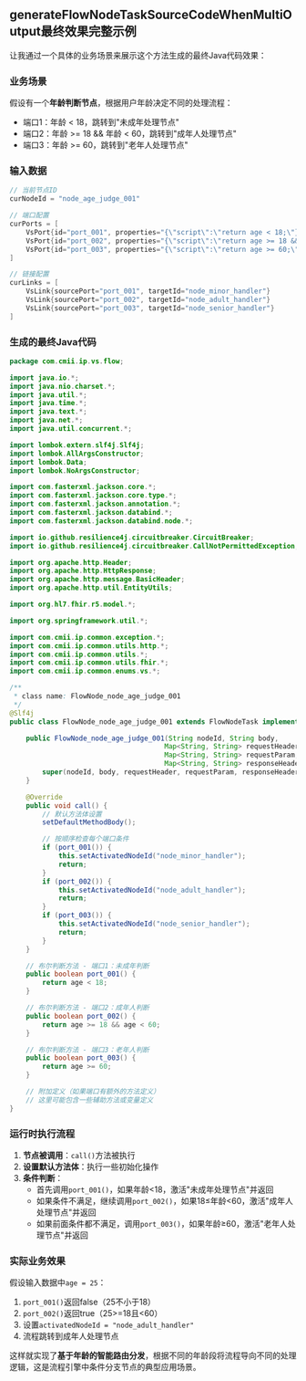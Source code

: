 



## generateFlowNodeTaskSourceCodeWhenMultiOutput最终效果完整示例

让我通过一个具体的业务场景来展示这个方法生成的最终Java代码效果：

### 业务场景
假设有一个**年龄判断节点**，根据用户年龄决定不同的处理流程：
- 端口1：年龄 < 18，跳转到"未成年处理节点"
- 端口2：年龄 >= 18 && 年龄 < 60，跳转到"成年人处理节点"
- 端口3：年龄 >= 60，跳转到"老年人处理节点"

### 输入数据
```java
// 当前节点ID
curNodeId = "node_age_judge_001"

// 端口配置
curPorts = [
    VsPort{id="port_001", properties="{\"script\":\"return age < 18;\"}"}
    VsPort{id="port_002", properties="{\"script\":\"return age >= 18 && age < 60;\"}"}
    VsPort{id="port_003", properties="{\"script\":\"return age >= 60;\"}"}
]

// 链接配置
curLinks = [
    VsLink{sourcePort="port_001", targetId="node_minor_handler"}
    VsLink{sourcePort="port_002", targetId="node_adult_handler"}
    VsLink{sourcePort="port_003", targetId="node_senior_handler"}
]
```

### 生成的最终Java代码

```java
package com.cmii.ip.vs.flow;

import java.io.*;
import java.nio.charset.*;
import java.util.*;
import java.time.*;
import java.text.*;
import java.net.*;
import java.util.concurrent.*;

import lombok.extern.slf4j.Slf4j;
import lombok.AllArgsConstructor;
import lombok.Data;
import lombok.NoArgsConstructor;

import com.fasterxml.jackson.core.*;
import com.fasterxml.jackson.core.type.*;
import com.fasterxml.jackson.annotation.*;
import com.fasterxml.jackson.databind.*;
import com.fasterxml.jackson.databind.node.*;

import io.github.resilience4j.circuitbreaker.CircuitBreaker;
import io.github.resilience4j.circuitbreaker.CallNotPermittedException;

import org.apache.http.Header;
import org.apache.http.HttpResponse;
import org.apache.http.message.BasicHeader;
import org.apache.http.util.EntityUtils;

import org.hl7.fhir.r5.model.*;

import org.springframework.util.*;

import com.cmii.ip.common.exception.*;
import com.cmii.ip.common.utils.http.*;
import com.cmii.ip.common.utils.*;
import com.cmii.ip.common.utils.fhir.*;
import com.cmii.ip.common.enums.vs.*;

/**
 * class name: FlowNode_node_age_judge_001
 */
@Slf4j
public class FlowNode_node_age_judge_001 extends FlowNodeTask implements Serializable {

    public FlowNode_node_age_judge_001(String nodeId, String body,
                                      Map<String, String> requestHeader,
                                      Map<String, String> requestParam,
                                      Map<String, String> responseHeader) {
        super(nodeId, body, requestHeader, requestParam, responseHeader);
    }

    @Override
    public void call() {
        // 默认方法体设置
        setDefaultMethodBody();

        // 按顺序检查每个端口条件
        if (port_001()) {
            this.setActivatedNodeId("node_minor_handler");
            return;
        }
        if (port_002()) {
            this.setActivatedNodeId("node_adult_handler");
            return;
        }
        if (port_003()) {
            this.setActivatedNodeId("node_senior_handler");
            return;
        }
    }

    // 布尔判断方法 - 端口1：未成年判断
    public boolean port_001() {
        return age < 18;
    }

    // 布尔判断方法 - 端口2：成年人判断
    public boolean port_002() {
        return age >= 18 && age < 60;
    }

    // 布尔判断方法 - 端口3：老年人判断
    public boolean port_003() {
        return age >= 60;
    }

    // 附加定义（如果端口有额外的方法定义）
    // 这里可能包含一些辅助方法或变量定义
}
```

### 运行时执行流程

1. **节点被调用**：`call()`方法被执行
2. **设置默认方法体**：执行一些初始化操作
3. **条件判断**：
   - 首先调用`port_001()`，如果年龄<18，激活"未成年处理节点"并返回
   - 如果条件不满足，继续调用`port_002()`，如果18≤年龄<60，激活"成年人处理节点"并返回
   - 如果前面条件都不满足，调用`port_003()`，如果年龄≥60，激活"老年人处理节点"并返回

### 实际业务效果

假设输入数据中`age = 25`：
1. `port_001()`返回false（25不小于18）
2. `port_002()`返回true（25>=18且<60）
3. 设置`activatedNodeId = "node_adult_handler"`
4. 流程跳转到成年人处理节点

这样就实现了**基于年龄的智能路由分发**，根据不同的年龄段将流程导向不同的处理逻辑，这是流程引擎中条件分支节点的典型应用场景。
